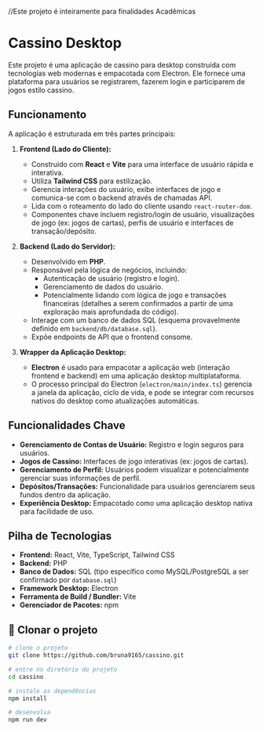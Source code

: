 //Este projeto é inteiramente para finalidades Acadêmicas

# Cassino Desktop

Este projeto é uma aplicação de cassino para desktop construída com tecnologias web modernas e empacotada com Electron. Ele fornece uma plataforma para usuários se registrarem, fazerem login e participarem de jogos estilo cassino.

## Funcionamento

A aplicação é estruturada em três partes principais:

1.  **Frontend (Lado do Cliente):**
    *   Construído com **React** e **Vite** para uma interface de usuário rápida e interativa.
    *   Utiliza **Tailwind CSS** para estilização.
    *   Gerencia interações do usuário, exibe interfaces de jogo e comunica-se com o backend através de chamadas API.
    *   Lida com o roteamento do lado do cliente usando `react-router-dom`.
    *   Componentes chave incluem registro/login de usuário, visualizações de jogo (ex: jogos de cartas), perfis de usuário e interfaces de transação/depósito.

2.  **Backend (Lado do Servidor):**
    *   Desenvolvido em **PHP**.
    *   Responsável pela lógica de negócios, incluindo:
        *   Autenticação de usuário (registro e login).
        *   Gerenciamento de dados do usuário.
        *   Potencialmente lidando com lógica de jogo e transações financeiras (detalhes a serem confirmados a partir de uma exploração mais aprofundada do código).
    *   Interage com um banco de dados SQL (esquema provavelmente definido em `backend/db/database.sql`).
    *   Expõe endpoints de API que o frontend consome.

3.  **Wrapper da Aplicação Desktop:**
    *   **Electron** é usado para empacotar a aplicação web (interação frontend e backend) em uma aplicação desktop multiplataforma.
    *   O processo principal do Electron (`electron/main/index.ts`) gerencia a janela da aplicação, ciclo de vida, e pode se integrar com recursos nativos do desktop como atualizações automáticas.

## Funcionalidades Chave

*   **Gerenciamento de Contas de Usuário:** Registro e login seguros para usuários.
*   **Jogos de Cassino:** Interfaces de jogo interativas (ex: jogos de cartas).
*   **Gerenciamento de Perfil:** Usuários podem visualizar e potencialmente gerenciar suas informações de perfil.
*   **Depósitos/Transações:** Funcionalidade para usuários gerenciarem seus fundos dentro da aplicação.
*   **Experiência Desktop:** Empacotado como uma aplicação desktop nativa para facilidade de uso.

## Pilha de Tecnologias

*   **Frontend:** React, Vite, TypeScript, Tailwind CSS
*   **Backend:** PHP
*   **Banco de Dados:** SQL (tipo específico como MySQL/PostgreSQL a ser confirmado por `database.sql`)
*   **Framework Desktop:** Electron
*   **Ferramenta de Build / Bundler:** Vite
*   **Gerenciador de Pacotes:** npm

## 🛫 Clonar o projeto

```sh
# clone o projeto
git clone https://github.com/bruna9165/cassino.git

# entre no diretório do projeto
cd cassino

# instale as dependências
npm install

# desenvolva
npm run dev
```
